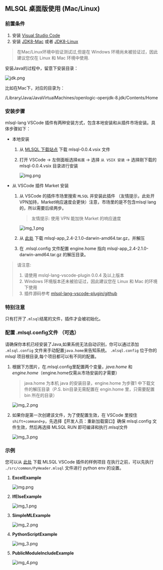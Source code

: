 ## MLSQL 桌面版使用 (Mac/Linux)

### 前置条件
1. 安装 [Visual Studio Code](https://code.visualstudio.com/)
2. 安装 [JDK8-Mac](https://www.openlogic.com/openjdk-downloads?field_java_parent_version_target_id=416&field_operating_system_target_id=431&field_architecture_target_id=391&field_java_package_target_id=396) 或者 [JDK8-Linux](https://www.openlogic.com/openjdk-downloads?field_java_parent_version_target_id=416&field_operating_system_target_id=426&field_architecture_target_id=391&field_java_package_target_id=396)

> 在Mac/Linux环境中验证测试过,但是在 Windows 环境尚未被验证过，因此建议您仅在 Linux 和 Mac 环境中使用.

安装Java的过程中，留意下安装目录：

![jdk.png](./jdk.png)

比如在Mac下，对应的目录为：

/Library/Java/JavaVirtualMachines/openlogic-openjdk-8.jdk/Contents/Home

### 安装步骤

mlsql-lang VSCode 插件有两种安装方式，包含本地安装和从插件市场安装。具体步骤如下：

- 本地安装

    1. 从 [MLSQL 下载站点](http://mlsql-download.kyligence.io/2.1.0/) 下载 mlsql-0.0.4.vsix 文件

    2. 打开 VSCode -> 左侧面板选择`拓展` -> 选择 `从 VSIX 安装` -> 选择刚下载的 mlsql-0.0.4.vsix 目录进行安装

       ![img.png](images/img_local_install.png)

- 从 VSCode 插件 Market 安装

    1. 从 VSCode 的插件市场里搜索 `MLSQL` 并安装此插件 （友情提示，此处开VPN加持，Market响应速度会更快）注意，市场里的是不包含mlsql lang的，所以需要后续两步。

       > 友情提示: 使用 VPN 能加快 Market 的响应速度

       ![img_1.png](images/img_looup_mlsql.png)
    2. 从 [此处](https://mlsql-downloads.kyligence.io/2.1.0/) 下载 mlsql-app_2.4-2.1.0-darwin-amd64.tar.gz，并解压 
    3. 在 .mlsql.config 文件配置 engine.home 指向 mlsql-app_2.4-2.1.0-darwin-amd64.tar.gz 的解压目录。

> 请注意:
> 1. 请使用 mslql-lang-vscode-plugin 0.0.4 及以上版本
> 2. Windows 环境版本还未被验证过，因此建议您在 Linux 和 Mac 的环境下使用
> 3. 插件源码参考 [mlsql-lang-vscode-plugin/github](https://github.com/allwefantasy/mlsql-lang-vscode-plugin)

### 特别注意

只有打开了`.mlsql`结尾的文件，插件才会被初始化。

### 配置 .mlsql.config文件 （可选）

请确保你本机已经安装了Java,如果系统无法自动识别，你可以通过添加 `.mlsql.config` 文件来手动配置`java.home`来告知系统。
`.mlsql.config` 位于你的mlsql 项目根目录,每个项目都可以有不同的配置。

1. 根据下方图片，在.mlsql.config里配置两个变量，*java.home* 和 *engine.home*（engine.home仅需从市场安装的才需要）

   > java.home 为本机 java 的安装目录，engine.home 为步骤1 中下载文件的解压目录（P.S. bin目录无需配置在 engin.home 里，只需要配置 bin 所在的目录）

   ![img_2.png](images/img_cinfig_params.png)

3. 如果你是第一次创建该文件，为了使配置生效，在 VSCode 里按住 `shift+command+p`，先选择【开发人员：重新加载窗口】确保 mlsql.config 文件生效，然后再选择 MLSQL RUN 即可编译和执行.mlsql文件

   ![img_3.png](images/img_reload_window.png)

### 示例

您可以从 [此处](https://github.com/allwefantasy/mlsql-lang-example-project) 下载 MLSQL VSCode 插件的样例项目
在执行之前，可以先执行 `./src/common/PyHeader.mlsql` 文件进行 python env 的设置。
1. **ExcelExample**

    ![img.png](images/img_eg_execl.png)

2. **IfElseExample**

    ![img_1.png](images/img_eg_ifelse.png)

3. **SimpleMLExample**

    ![img_2.png](images/img_eg_mlsqlnb.png)

4. **PythonScriptExample**

    ![img_3.png](images/img_eg_pyscript.png)

5. **PublicModuleIncludeExample**

    ![img_4.png](images/img_eg_module_include.png)